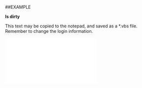 

##EXAMPLE

**Is dirty**

This text may be copied to the notepad, and saved as a *.vbs file. Remember to change the login information.

![](../../Examples/vbs/SOStatusMonitor.IsDirty.vbs.txt)






